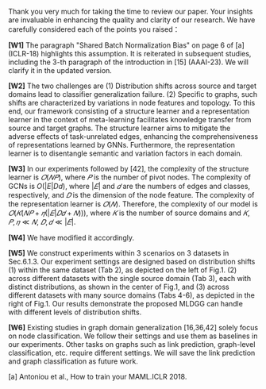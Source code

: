 Thank you very much for taking the time to review our paper. Your insights are invaluable in enhancing the quality and clarity of our research. We have carefully considered each of the points you raised：

**[W1]** The paragraph "Shared Batch Normalization Bias" on page 6 of [a] (ICLR-18) highlights this assumption. It is reiterated in subsequent studies, including the 3-th paragraph of the introduction in [15] (AAAI-23). We will clarify it in the updated version.

**[W2]** The two challenges are (1) Distribution shifts across source and target domains lead to classifier generalization failure. (2) Specific to graphs, such shifts are characterized by variations in node features and topology. To this end, our framework consisting of a structure learner and a representation learner in the context of meta-learning facilitates knowledge transfer from source and target graphs. The structure learner aims to mitigate the adverse effects of task-unrelated edges, enhancing the comprehensiveness of representations learned by GNNs. Furthermore, the representation learner is to disentangle semantic and variation factors in each domain.

**[W3]** In our experiments followed by [42], the complexity of the structure learner is $𝑂(𝑁𝑃)$, where $𝑃$ is the number of pivot nodes. The complexity of GCNs is $O(|E|Dd)$, where $|𝐸|$ and $𝑑$ are the numbers of edges and classes, respectively, and $𝐷$ is the dimension of the node feature. The complexity of the representation learner is $𝑂(𝑁)$. Therefore, the complexity of our model is $𝑂(𝐾(𝑁𝑃+𝜂(|𝐸|𝐷𝑑+𝑁)))$, where $𝐾$ is the number of source domains and $𝐾,𝑃,𝜂 ≪ 𝑁$, $𝐷,𝑑≪|𝐸|$.

**[W4]** We have modified it accordingly.

**[W5]** We construct experiments within 3 scenarios on 3 datasets in Sec.6.1.3. Our experiment settings are designed based on distribution shifts (1) within the same dataset (Tab 2), as depicted on the left of Fig.1. (2) across different datasets with the single source domain (Tab 3), each with distinct distributions, as shown in the center of Fig.1, and (3) across different datasets with many source domains (Tabs 4-6), as depicted in the right of Fig.1. Our results demonstrate the proposed MLDGG can handle with different levels of distribution shifts.

**[W6]** Existing studies in graph domain generalization [16,36,42] solely focus on node classification. We follow their settings and use them as baselines in our experiments. Other tasks on graphs such as link prediction, graph-level classification, etc. require different settings. We will save the link prediction and graph classification as future work.

[a] Antoniou et al., How to train your MAML.ICLR 2018.
